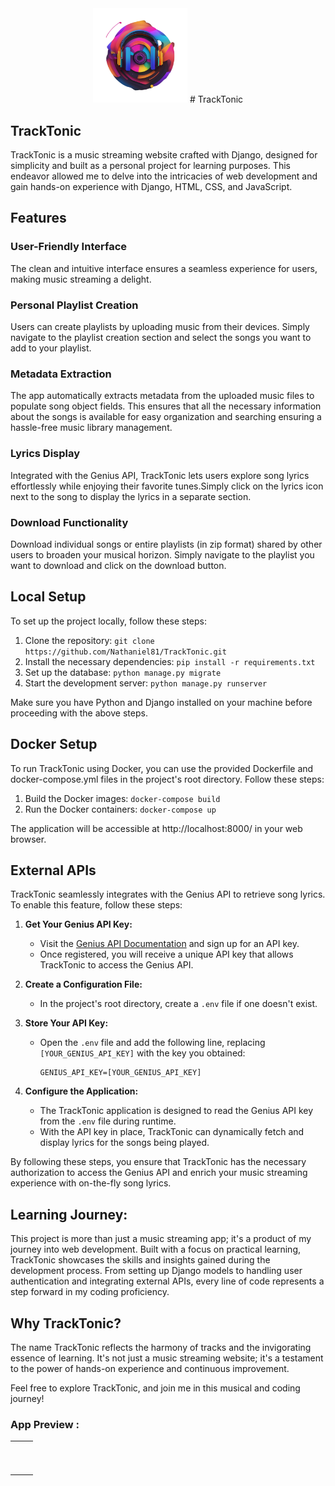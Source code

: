 <div align="center">
<img width="30%" src="./Logo_readme/Logo-new.png">
# TrackTonic
</div>

## **TrackTonic**

TrackTonic is a music streaming website crafted with Django, designed for simplicity and built as a personal project for learning purposes. This endeavor allowed me to delve into the intricacies of web development and gain hands-on experience with Django, HTML, CSS, and JavaScript.

## Features

### User-Friendly Interface
The clean and intuitive interface ensures a seamless experience for users, making music streaming a delight.

### Personal Playlist Creation

Users can create playlists by uploading music from their devices. Simply navigate to the playlist creation section and select the songs you want to add to your playlist.

### Metadata Extraction

The app automatically extracts metadata from the uploaded music files to populate song object fields. This ensures that all the necessary information about the songs is available for easy organization and searching ensuring a hassle-free music library management.

### Lyrics Display

Integrated with the Genius API, TrackTonic lets users explore song lyrics effortlessly while enjoying their favorite tunes.Simply click on the lyrics icon next to the song to display the lyrics in a separate section.
 

### Download Functionality

Download individual songs or entire playlists (in zip format) shared by other users to broaden your musical horizon.
Simply navigate to the playlist you want to download and click on the download button.

## Local Setup

To set up the project locally, follow these steps:

1. Clone the repository: `git clone https://github.com/Nathaniel81/TrackTonic.git`
2. Install the necessary dependencies: `pip install -r requirements.txt`
3. Set up the database: `python manage.py migrate`
4. Start the development server: `python manage.py runserver`

Make sure you have Python and Django installed on your machine before proceeding with the above steps.

## Docker Setup

To run TrackTonic using Docker, you can use the provided Dockerfile and docker-compose.yml files in the project's root directory. Follow these steps:

1. Build the Docker images: `docker-compose build`
2. Run the Docker containers: `docker-compose up`

The application will be accessible at http://localhost:8000/ in your web browser.

## External APIs

TrackTonic seamlessly integrates with the Genius API to retrieve song lyrics. To enable this feature, follow these steps:

1. **Get Your Genius API Key:**
   - Visit the [Genius API Documentation](https://docs.genius.com/) and sign up for an API key.
   - Once registered, you will receive a unique API key that allows TrackTonic to access the Genius API.

2. **Create a Configuration File:**
   - In the project's root directory, create a `.env` file if one doesn't exist.

3. **Store Your API Key:**
   - Open the `.env` file and add the following line, replacing `[YOUR_GENIUS_API_KEY]` with the key you obtained:
     ```plaintext
     GENIUS_API_KEY=[YOUR_GENIUS_API_KEY]
     ```

4. **Configure the Application:**
   - The TrackTonic application is designed to read the Genius API key from the `.env` file during runtime.
   - With the API key in place, TrackTonic can dynamically fetch and display lyrics for the songs being played.

By following these steps, you ensure that TrackTonic has the necessary authorization to access the Genius API and enrich your music streaming experience with on-the-fly song lyrics.

## Learning Journey:

This project is more than just a music streaming app; it's a product of my journey into web development. Built with a focus on practical learning, TrackTonic showcases the skills and insights gained during the development process. From setting up Django models to handling user authentication and integrating external APIs, every line of code represents a step forward in my coding proficiency.

## Why TrackTonic?

The name TrackTonic reflects the harmony of tracks and the invigorating essence of learning. It's not just a music streaming website; it's a testament to the power of hands-on experience and continuous improvement.

Feel free to explore TrackTonic, and join me in this musical and coding journey!

### App Preview :

<table width="100%"> 
<tr>
<td width="50%">      
&nbsp; 
<br>
<p align="center">
  
</p>
<img src="">
</td> 
<td width="50%">
<br>
<p align="center">
  
</p>
<img src="">  
</td>
</table>
